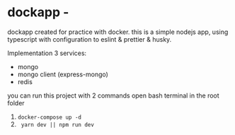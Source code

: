 # dockapp -

dockapp created for practice with docker.
this is a simple nodejs app, using typescript with configuration to eslint & prettier & husky.  

Implementation 3 services:
- mongo
- mongo client (express-mongo)
- redis 

you can run this project with 2 commands
open bash terminal in the root folder

1. ```docker-compose up -d``` 
2. ``` yarn dev || npm run dev```



